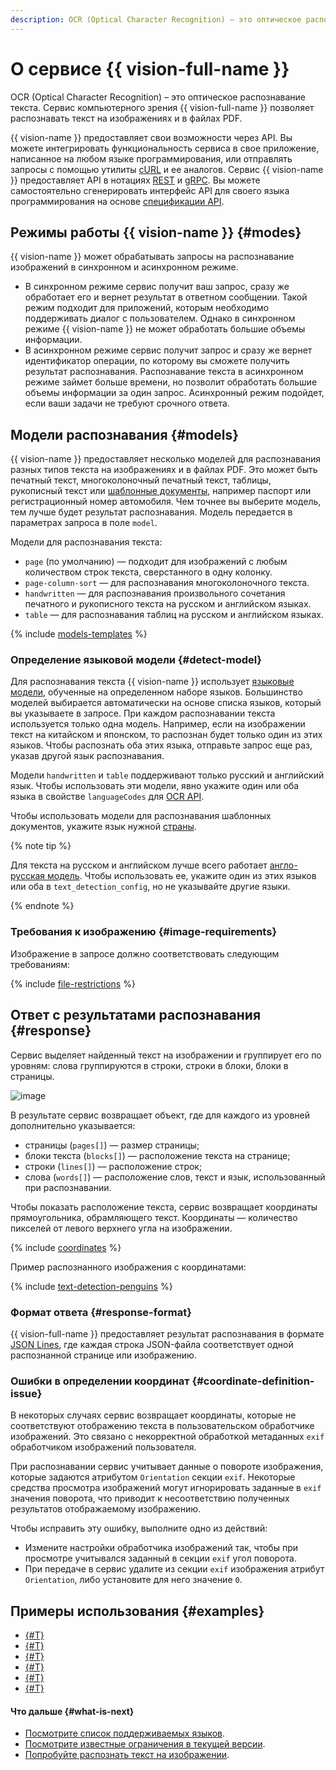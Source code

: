 ```yaml
---
description: OCR (Optical Character Recognition) – это оптическое распознавание текста. Сервис выделяет найденный текст на изображении и группирует его по уровням, где слова группируются в строки, строки в блоки, блоки в страницы. Для распознавания текста используется языковая модель, обученная на определенном наборе языков.
---
```


# О сервисе {{ vision-full-name }}

OCR (Optical Character Recognition) – это оптическое распознавание текста. Сервис компьютерного зрения {{ vision-full-name }} позволяет распознавать текст на изображениях и в файлах PDF.

{{ vision-name }} предоставляет свои возможности через API. Вы можете интегрировать функциональность сервиса в свое приложение, написанное на любом языке программирования, или отправлять запросы с помощью утилиты [cURL](https://curl.haxx.se) и ее аналогов. Сервис {{ vision-name }} предоставляет API в нотациях [REST](../../../glossary/rest-api.md) и [gRPC](../../../glossary/grpc.md). Вы можете самостоятельно сгенерировать интерфейс API для своего языка программирования на основе [спецификации API](https://github.com/yandex-cloud/cloudapi/tree/master/yandex/cloud/ai/ocr/v1).

## Режимы работы {{ vision-name }} {#modes}

{{ vision-name }} может обрабатывать запросы на распознавание изображений в синхронном и асинхронном режиме.

* В синхронном режиме сервис получит ваш запрос, сразу же обработает его и вернет результат в ответном сообщении. Такой режим  подходит для приложений, которым необходимо поддерживать диалог с пользователем. Однако в синхронном режиме {{ vision-name }} не может обработать большие объемы информации.
* В асинхронном режиме сервис получит запрос и сразу же вернет идентификатор операции, по которому вы сможете получить результат распознавания. Распознавание текста в асинхронном режиме займет больше времени, но позволит обработать большие объемы информации за один запрос. Асинхронный режим подойдет, если ваши задачи не требуют срочного ответа. 

## Модели распознавания {#models}

{{ vision-name }} предоставляет несколько моделей для распознавания разных типов текста на изображениях и в файлах PDF. Это может быть печатный текст, многоколоночный печатный текст, таблицы, рукописный текст или [шаблонные документы](template-recognition.md), например паспорт или регистрационный номер автомобиля. Чем точнее вы выберите модель, тем лучше будет результат распознавания. Модель передается в параметрах запроса в поле `model`.

Модели для распознавания текста:
  * `page` (по умолчанию) — подходит для изображений с любым количеством строк текста, сверстанного в одну колонку.
  * `page-column-sort` — для распознавания многоколоночного текста.
  * `handwritten` — для распознавания произвольного сочетания печатного и рукописного текста на русском и английском языках.
  * `table` — для распознавания таблиц на русском и английском языках.
  
{% include [models-templates](../../../_includes/vision/models-templates.md) %}

### Определение языковой модели {#detect-model}

Для распознавания текста {{ vision-name }} использует [языковые модели](supported-languages.md), обученные на определенном наборе языков. Большинство моделей выбирается автоматически на основе списка языков, который вы указываете в запросе. При каждом распознавании текста используется только одна модель. Например, если на изображении текст на китайском и японском, то распознан будет только один из этих языков. Чтобы распознать оба этих языка, отправьте запрос еще раз, указав другой язык распознавания.

Модели `handwritten` и `table` поддерживают только русский и английский язык. Чтобы использовать эти модели, явно укажите один или оба языка в свойстве `languageCodes` для [OCR API](../../ocr/api-ref/index.md).

Чтобы использовать модели для распознавания шаблонных документов, укажите язык нужной [страны](template-recognition.md#countries).

{% note tip %}

Для текста на русском и английском лучше всего работает [англо-русская модель](supported-languages.md#engrus). Чтобы использовать ее, укажите один из этих языков или оба в `text_detection_config`, но не указывайте другие языки.

{% endnote %}

### Требования к изображению {#image-requirements}

Изображение в запросе должно соответствовать следующим требованиям:

{% include [file-restrictions](../../../_includes/vision/ocr-file-restrictions.md) %}

## Ответ с результатами распознавания {#response}

Сервис выделяет найденный текст на изображении и группирует его по уровням: слова группируются в строки, строки в блоки, блоки в страницы.

![image](../../../_assets/vision/text-detection.jpg)

В результате сервис возвращает объект, где для каждого из уровней дополнительно указывается:
* страницы (`pages[]`) — размер страницы;
* блоки текста (`blocks[]`) — расположение текста на странице;
* строки (`lines[]`) — расположение строк;
* слова (`words[]`) — расположение слов, текст и язык, использованный при распознавании.

Чтобы показать расположение текста, сервис возвращает координаты прямоугольника, обрамляющего текст. Координаты — количество пикселей от левого верхнего угла на изображении.

{% include [coordinates](../../../_includes/vision/coordinates.md) %}

Пример распознанного изображения с координатами:

{% include [text-detection-penguins](../../../_includes/vision/text-detection-example.md) %}

### Формат ответа {#response-format}

{{ vision-full-name }} предоставляет результат распознавания в формате [JSON Lines](https://jsonlines.org), где каждая строка JSON-файла соответствует одной распознанной странице или изображению.

### Ошибки в определении координат {#coordinate-definition-issue}

В некоторых случаях сервис возвращает координаты, которые не соответствуют отображению текста в пользовательском обработчике изображений. Это связано с некорректной обработкой метаданных `exif` обработчиком изображений пользователя.

При распознавании сервис учитывает данные о повороте изображения, которые задаются атрибутом `Orientation` секции `exif`. Некоторые средства просмотра изображений могут игнорировать заданные в `exif` значения поворота, что приводит к несоответствию полученных результатов отображаемому изображению.

Чтобы исправить эту ошибку, выполните одно из действий:

* Измените настройки обработчика изображений так, чтобы при просмотре учитывался заданный в секции `exif` угол поворота.
* При передаче в сервис удалите из секции `exif` изображения атрибут `Orientation`, либо установите для него значение `0`.

## Примеры использования {#examples}

* [{#T}](../../tutorials/archive-from-vision-to-object-storage.md)
* [{#T}](../../tutorials/recognizer-bot.md)
* [{#T}](../../operations/ocr/text-detection-image.md)
* [{#T}](../../operations/ocr/text-detection-pdf.md)
* [{#T}](../../operations/ocr/text-detection-handwritten.md)
* [{#T}](../../operations/ocr/text-detection-table.md)

#### Что дальше {#what-is-next}

* [Посмотрите список поддерживаемых языков](supported-languages.md).
* [Посмотрите известные ограничения в текущей версии](known-issues.md).
* [Попробуйте распознать текст на изображении](../../operations/ocr/text-detection-image.md).